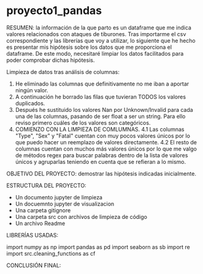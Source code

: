 # proyecto1_pandas

RESUMEN: la información de la que parto es un dataframe que me indica valores relacionados con ataques de tiburones.
Tras importarme el csv correspondiente y las librerías que voy a utilizar, lo siguiente que he hecho es presentar mis hipótesis sobre los datos que me proporciona el dataframe. De este modo, necesitaré limpiar los datos facilitados para poder comprobar dichas hipótesis.

   Limpieza de datos tras análisis de columnas:
   1. He eliminado las columnas que definitivamente no me iban a aportar ningún valor.
   2. A continuación he borrado las filas que tuvieran TODOS los valores duplicados.
   3. Después he sustituido los valores Nan por Unknown/Invalid para cada una de las columnas, pasando de ser float a ser un string. Para ello reviso primero cuáles de los valores son categóricos.
   4. COMIENZO CON LA LIMPIEZA DE COMLUMNAS.
    4.1 Las columnas "Type", "Sex" y "Fatal" cuentan con muy pocos valores únicos por lo que puedo hacer un reemplazo de valores directamente.
    4.2 El resto de columnas cuentan con muchos más valores únicos por lo que me valgo de métodos regex para buscar palabras dentro de la lista de valores únicos y agruparlas teniendo en cuenta que se refieran a lo mismo.
    
OBJETIVO DEL PROYECTO: demostrar las hipótesis indicadas inicialmente.

ESTRUCTURA DEL PROYECTO: 
- Un documento jupyter de limpieza 
- Un docuemnto jupyter de visualizacion
- Una carpeta gitignore
- Una carpeta src con archivos de limpieza de código
- Un archivo Readme

LIBRERÍAS USADAS:

import numpy as np
import pandas as pd
import seaborn as sb
import re
import src.cleaning_functions as cf

CONCLUSIÓN FINAL: